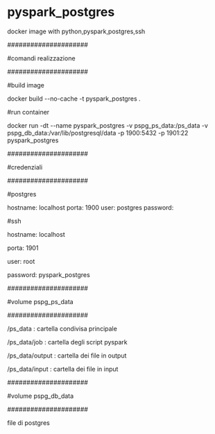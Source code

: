 # pyspark_postgres
docker image with python,pyspark,postgres,ssh


#####################

#comandi realizzazione

#####################

#build image

docker build --no-cache -t pyspark_postgres .

#run container

docker run -dt --name pyspark_postgres -v pspg_ps_data:/ps_data -v pspg_db_data:/var/lib/postgresql/data -p 1900:5432 -p 1901:22 pyspark_postgres

#####################

#credenziali

#####################

#postgres

hostname: localhost
porta: 1900
user: postgres
password: 

#ssh

hostname: localhost

porta: 1901

user: root

password: pyspark_postgres 


#####################

#volume pspg_ps_data

#####################

/ps_data : cartella condivisa principale

/ps_data/job : cartella degli script pyspark

/ps_data/output : cartella dei file in output

/ps_data/input : cartella dei file in input


#####################

#volume pspg_db_data

#####################

file di postgres
